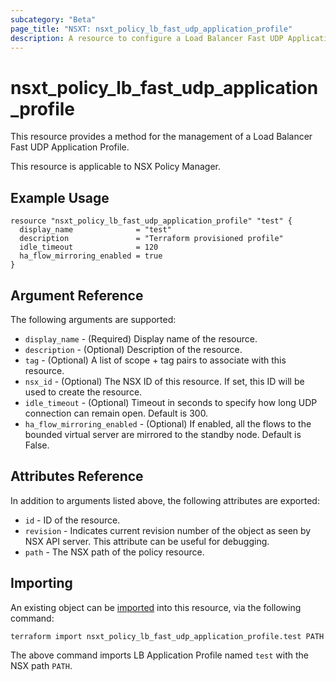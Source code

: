 ```yaml
---
subcategory: "Beta"
page_title: "NSXT: nsxt_policy_lb_fast_udp_application_profile"
description: A resource to configure a Load Balancer Fast UDP Application Profile.
---
```


# nsxt_policy_lb_fast_udp_application_profile

This resource provides a method for the management of a Load Balancer Fast UDP Application Profile.

This resource is applicable to NSX Policy Manager.

## Example Usage

```hcl
resource "nsxt_policy_lb_fast_udp_application_profile" "test" {
  display_name              = "test"
  description               = "Terraform provisioned profile"
  idle_timeout              = 120
  ha_flow_mirroring_enabled = true
}
```

## Argument Reference

The following arguments are supported:

* `display_name` - (Required) Display name of the resource.
* `description` - (Optional) Description of the resource.
* `tag` - (Optional) A list of scope + tag pairs to associate with this resource.
* `nsx_id` - (Optional) The NSX ID of this resource. If set, this ID will be used to create the resource.
* `idle_timeout` - (Optional) Timeout in seconds to specify how long UDP connection can remain open. Default is 300.
* `ha_flow_mirroring_enabled` - (Optional) If enabled, all the flows to the bounded virtual server are mirrored to the standby node. Default is False.

## Attributes Reference

In addition to arguments listed above, the following attributes are exported:

* `id` - ID of the resource.
* `revision` - Indicates current revision number of the object as seen by NSX API server. This attribute can be useful for debugging.
* `path` - The NSX path of the policy resource.

## Importing

An existing object can be [imported][docs-import] into this resource, via the following command:

[docs-import]: fast_udps://www.terraform.io/cli/import

```shell
terraform import nsxt_policy_lb_fast_udp_application_profile.test PATH
```

The above command imports LB Application Profile named `test` with the NSX path `PATH`.
